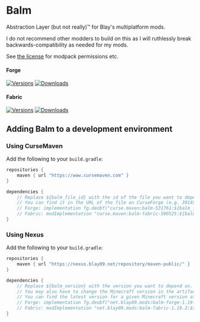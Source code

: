# Balm

Abstraction Layer (but not really)™ for Blay's multiplatform mods.

I do not recommend other modders to build on this as I will ruthlessly break backwards-compatibility as needed for my
mods.

See [the license](LICENSE) for modpack permissions etc.

#### Forge

[![Versions](http://cf.way2muchnoise.eu/versions/531761_latest.svg)](https://www.curseforge.com/minecraft/mc-mods/balm)
[![Downloads](http://cf.way2muchnoise.eu/full_531761_downloads.svg)](https://www.curseforge.com/minecraft/mc-mods/balm)

#### Fabric

[![Versions](http://cf.way2muchnoise.eu/versions/500525_latest.svg)](https://www.curseforge.com/minecraft/mc-mods/balm-fabric)
[![Downloads](http://cf.way2muchnoise.eu/full_500525_downloads.svg)](https://www.curseforge.com/minecraft/mc-mods/balm-fabric)

## Adding Balm to a development environment

### Using CurseMaven

Add the following to your `build.gradle`:

```groovy
repositories {
    maven { url "https://www.cursemaven.com" }
}

dependencies {
    // Replace ${balm_file_id} with the id of the file you want to depend on.
    // You can find it in the URL of the file on CurseForge (e.g. 3914527).
    // Forge: implementation fg.deobf("curse.maven:balm-531761:${balm_file_id}")
    // Fabric: modImplementation "curse.maven:balm-fabric-500525:${balm_file_id}"
}
```

### Using Nexus

Add the following to your `build.gradle`:

```groovy
repositories {
    maven { url "https://nexus.blay09.net/repository/maven-public/" }
}

dependencies {
    // Replace ${balm_version} with the version you want to depend on. 
    // You may also have to change the Minecraft version in the artifact name.
    // You can find the latest version for a given Minecraft version at https://maven.twelveiterations.com/service/rest/repository/browse/maven-public/net/blay09/mods/
    // Forge: implementation fg.deobf("net.blay09.mods:balm-forge-1.19.2:${balm_version}")
    // Fabric: modImplementation "net.blay09.mods:balm-fabric-1.19.2:${balm_version}"
}
```
